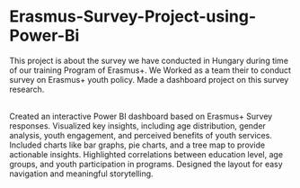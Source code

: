 # Erasmus-Survey-Project-using-Power-Bi

This project is about the survey we have conducted in Hungary during time of our training Program of Erasmus+.
We Worked as a team their to conduct survey on Erasmus+ youth policy. Made a dashboard project on this survey research.

<br>
Created an interactive Power BI dashboard based on Erasmus+ Survey responses. Visualized key insights, including age distribution, gender analysis, youth engagement, and perceived benefits of youth services. Included charts like bar graphs, pie charts, and a tree map to provide actionable insights. Highlighted correlations between education level, age groups, and youth participation in programs. Designed the layout for easy navigation and meaningful storytelling.
